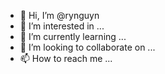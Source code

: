 - 👋 Hi, I’m @rynguyn
- 👀 I’m interested in ...
- 🌱 I’m currently learning ...
- 💞️ I’m looking to collaborate on ...
- 📫 How to reach me ...

<!---
rynguyn/rynguyn is a ✨ special ✨ repository because its `README.md` (this file) appears on your GitHub profile.
You can click the Preview link to take a look at your changes.
--->
